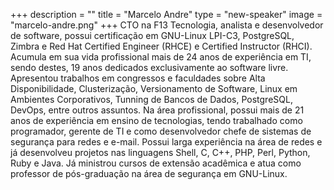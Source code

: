 +++
description = ""
title = "Marcelo Andre"
type = "new-speaker"
image = "marcelo-andre.png"
+++
CTO na F13 Tecnologia, analista e desenvolvedor de software, possui certificação em GNU-Linux LPI-C3, PostgreSQL, Zimbra e Red Hat Certified Engineer (RHCE) e Certified Instructor (RHCI). Acumula em sua vida profissional mais de 24 anos de experiência em TI, sendo destes, 19 anos dedicados exclusivamente ao software livre. Apresentou trabalhos em congressos e faculdades sobre Alta Disponibilidade, Clusterização, Versionamento de Software, Linux em Ambientes Corporativos, Tunning de Bancos de Dados, PostgreSQL, DevOps, entre outros assuntos. Na área profissional, possui mais de 21 anos de experiência em ensino de tecnologias, tendo trabalhado como programador, gerente de TI e como desenvolvedor chefe de sistemas de segurança para redes e e-mail. Possui larga experiência na área de redes e já desenvolveu projetos nas linguagens Shell, C, C++, PHP, Perl, Python, Ruby e Java. Já ministrou cursos de extensão acadêmica e atua como professor de pós-graduação na área de segurança em GNU-Linux.